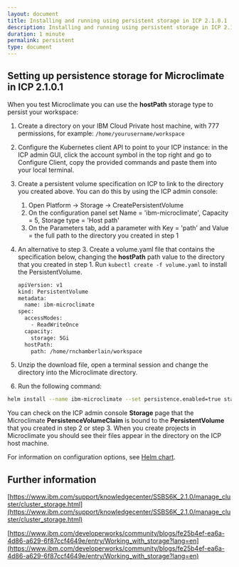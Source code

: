 ```yaml
---
layout: document
title: Installing and running using persistent storage in ICP 2.1.0.1
description: Installing and running using persistent storage in ICP 2.1.0.1
duration: 1 minute
permalink: persistent
type: document
---
```



## Setting up persistence storage for Microclimate in ICP 2.1.0.1

When you test Microclimate you can use the **hostPath** storage type to persist your workspace:

1. Create a directory on your IBM Cloud Private host machine, with 777 permissions, for example:  ``/home/yourusername/workspace``
2. Configure the Kubernetes client API to point to your ICP instance: in the ICP admin GUI, click the account symbol in the top right and go to Configure Client, copy the provided commands and paste them into your local terminal.
3. Create a persistent volume specification on ICP to link to the directory you created above. You can do this by using the ICP admin console:


	1. Open Platform -> Storage -> CreatePersistentVolume
	2. On the configuration panel set Name = 'ibm-microclimate', Capacity = 5, Storage type = 'Host path'
	3. On the Parameters tab, add a parameter with Key = 'path' and Value = the full path to the directory you created in step 1

4. An alternative to step 3. Create a volume.yaml file that contains the specification below, changing the **hostPath** path value to the directory that you created in step 1.  Run ``kubectl create -f volume.yaml`` to install the PersistentVolume.

    ```sh
    apiVersion: v1
    kind: PersistentVolume
    metadata:
      name: ibm-microclimate
    spec:
      accessModes:
        - ReadWriteOnce
      capacity:
        storage: 5Gi
      hostPath:
        path: /home/rnchamberlain/workspace
     ```

5. Unzip the download file, open a terminal session and change the directory into the Microclimate directory.
6. Run the following command:
```bash
helm install --name ibm-microclimate --set persistence.enabled=true stable/ibm-microclimate
```

You can check on the ICP admin console **Storage** page that the Microclimate **PersistenceVolumeClaim** is bound to the **PersistentVolume** that you created in step 2 or step 3. When you create projects in Microclimate you should see their files appear in the directory on the ICP host machine.

For information on configuration options, see [Helm chart](./helmchart).

## Further information

[https://www.ibm.com/support/knowledgecenter/SSBS6K_2.1.0/manage_cluster/cluster_storage.html](https://www.ibm.com/support/knowledgecenter/SSBS6K_2.1.0/manage_cluster/cluster_storage.html)

[https://www.ibm.com/developerworks/community/blogs/fe25b4ef-ea6a-4d86-a629-6f87ccf4649e/entry/Working_with_storage?lang=en](https://www.ibm.com/developerworks/community/blogs/fe25b4ef-ea6a-4d86-a629-6f87ccf4649e/entry/Working_with_storage?lang=en)
